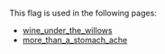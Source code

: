 This flag is used in the following pages:
 - [wine_under_the_willows](../events/wine_under_the_willows.md)
 - [more_than_a_stomach_ache](../events/more_than_a_stomach_ache.md)
